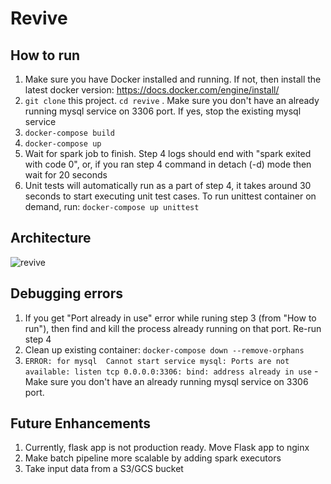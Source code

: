 # Revive

## How to run
1. Make sure you have Docker installed and running. If not, then install the latest docker version: https://docs.docker.com/engine/install/
2. ```git clone``` this project. ```cd revive``` . Make sure you don't have an already running mysql service on 3306 port. If yes, stop the existing mysql service
3. ```docker-compose build```
4. ```docker-compose up```
5. Wait for spark job to finish. Step 4 logs should end with "spark exited with code 0", or, if you ran step 4 command in detach (-d) mode then wait for 20 seconds
6. Unit tests will automatically run as a part of step 4, it takes around 30 seconds to start executing unit test cases. To run unittest container on demand, run: ```docker-compose up unittest```


## Architecture
![revive](https://user-images.githubusercontent.com/10273101/202862108-47d5782c-6fd0-4cb3-8dad-fd2eace6a679.png)


## Debugging errors
1. If you get "Port already in use" error while runing step 3 (from "How to run"), then find and kill the process already running on that port. Re-run step 4
2. Clean up existing container: ```docker-compose down --remove-orphans```
3. ```ERROR: for mysql  Cannot start service mysql: Ports are not available: listen tcp 0.0.0.0:3306: bind: address already in use``` - Make sure you don't have an already running mysql service on 3306 port.


## Future Enhancements
1. Currently, flask app is not production ready. Move Flask app to nginx
2. Make batch pipeline more scalable by adding spark executors
3. Take input data from a S3/GCS bucket
